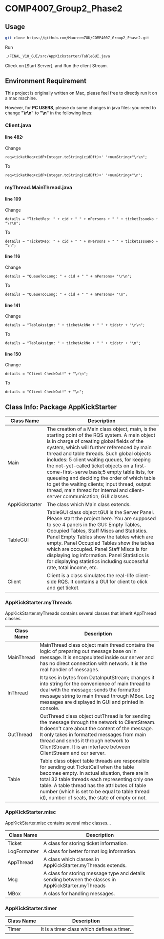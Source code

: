 # COMP4007_Group2_Phase2

## Usage

```sh
git clone https://github.com/MaureenZOU/COMP4007_Group2_Phase2.git
```

Run
```sh
./FINAL_V10_GUI/src/AppKickstarter/TableGUI.java
```

Clieck on [Start Server], and Run the client Stream.

## Environment Requirement
This project is originally written on Mac, please feel free to directly run it on a mac machine.

However, for **PC USERS**, please do some changes in java files: you need to change **"\r\n"** to **"\n"** in the following lines:

### Client.java 
#### line 482:
Change
  ```
  req=ticketReq+cidP+Integer.toString(cidDft)+' '+numString+"\r\n";
  ```
To
  ```
  req=ticketReq+cidP+Integer.toString(cidDft)+' '+numString+"\n";
  ```

### myThread.MainThread.java 

#### line 109 
Change
  ```
  details = "TicketRep: " + cid + " " + nPersons + " " + ticketIssueNo + "\r\n";
  ```
To
  ```
  details = "TicketRep: " + cid + " " + nPersons + " " + ticketIssueNo + "\n";
  ```
#### line 116 
Change
  ```
  details = "QueueTooLong: " + cid + " " + nPersons+ "\r\n";
  ```
To
  ```
  details = "QueueTooLong: " + cid + " " + nPersons+ "\n";
  ```
#### line 141 
Change
  ```
  details = "TableAssign: " + ticketAckNo + " " + tidstr + "\r\n";
  ```
To
  ```
  details = "TableAssign: " + ticketAckNo + " " + tidstr + "\n";
  ```
#### line 150 
Change
  ```
  details = "Client CheckOut!" + "\r\n";
  ```
To
  ```
  details = "Client CheckOut!" + "\n";
  ```

## Class Info: Package AppKickStarter
| Class Name | Description |
| --- | --- |
| Main | The creation of a Main class object, main, is the starting point of the RQS system. A main object is in charge of creating global fields of the system, which will further referenced by main thread and table threads. Such global objects includes: 5 client waiting queues, for keeping the not-yet-called ticket objects on a first-come-first-serve basis;5 empty table lists, for queueing and deciding the order of which table to get the waiting clients; input thread, output thread, main thread for internal and client-server communication; GUI classes. |
| AppKickstarter | The class which Main class extends. |
| TableGUI | TableGUI class object tGUI is the Server Panel. Please start the project here. You are supposed to see 4 panels in the GUI: Empty Tables, Occupied Tables, Staff Miscs and Statistics. Panel Empty Tables show the tables which are empty. Panel Occupied Tables show the tables which are occupied. Panel Staff Miscs is for displaying log information. Panel Statistics is for displaying statistics including successful rate, total income, etc. |
| Client | Client is a class simulates the real-life client-side RQS. It contains a GUI for client to click and get ticket. |

### AppKickStarter.myThreads
AppKickStarter.myThreads contains several classes that inherit AppThread classes.

| Class Name | Description |
| --- | --- |
| MainThread | MainThread class object main thread contains the logic of preparing out message base on in message. It is encapsulated inside our server and has no direct connection with network. It is the real handler of messages. |
| InThread | It takes in bytes from DataInputStream; changes it into string for the convenience of main thread to deal with the message; sends the formatted message string to main thread through MBox. Log messages are displayed in GUI and printed in console. |
| OutThread | OutThread class object outThread is for sending the message through the network to ClientStream. It doesn't care about the content of the message. It only takes in formatted messages from main thread and sends it through network to ClientStream. It is an interface between ClientStream and our server. |
| Table | Table class object table threads are responsible for sending out TicketCall when the table becomes empty. In actual situation, there are in total 32 table threads each representing only one table. A table thread has the attributes of table number (which is set to be equal to table thread id), number of seats, the state of empty or not. |

### AppKickStarter.misc
AppKickStarter.misc contains several misc classes...

| Class Name | Description |
| --- | --- |
| Ticket | A class for storing ticket information. |
| LogFormatter | A class for better format log information. |
| AppThread | A class which classes in AppKickStarter.myThreads extends. |
| Msg | A class for storing message type and details sending between the classes in AppKickStarter.myThreads |
| MBox | A class for handling messages. |

### AppKickStarter.timer

| Class Name | Description |
| --- | --- |
| Timer | It is a timer class which defines a timer. |
